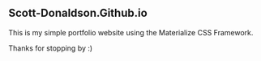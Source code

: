 ## Scott-Donaldson.Github.io

This is my simple portfolio website using the Materialize CSS Framework.

Thanks for stopping by :)
